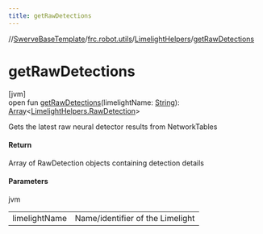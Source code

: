 ```yaml
---
title: getRawDetections
---
```

//[SwerveBaseTemplate](../../../index.html)/[frc.robot.utils](../index.html)/[LimelightHelpers](index.html)/[getRawDetections](get-raw-detections.html)



# getRawDetections



[jvm]\
open fun [getRawDetections](get-raw-detections.html)(limelightName: [String](https://docs.oracle.com/javase/8/docs/api/java/lang/String.html)): [Array](https://kotlinlang.org/api/latest/jvm/stdlib/kotlin/-array/index.html)&lt;[LimelightHelpers.RawDetection](-raw-detection/index.html)&gt;



Gets the latest raw neural detector results from NetworkTables



#### Return



Array of RawDetection objects containing detection details



#### Parameters


jvm

| | |
|---|---|
| limelightName | Name/identifier of the Limelight |




